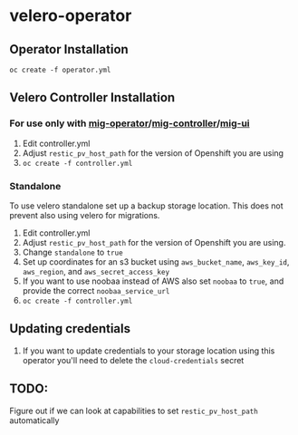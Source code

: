 # velero-operator

## Operator Installation
`oc create -f operator.yml`

## Velero Controller Installation

### For use only with [mig-operator](https://github.com/fusor/mig-operator)/[mig-controller](https://github.com/fusor/mig-controller)/[mig-ui](https://github.com/fusor/mig-ui)
1. Edit controller.yml
1. Adjust `restic_pv_host_path` for the version of Openshift you are using
1. `oc create -f controller.yml`

### Standalone
To use velero standalone set up a backup storage location. This does not prevent also using velero for migrations.

1. Edit controller.yml
1. Adjust `restic_pv_host_path` for the version of Openshift you are using.
1. Change `standalone` to `true`
1. Set up coordinates for an s3 bucket using  `aws_bucket_name`, `aws_key_id`, `aws_region`, and `aws_secret_access_key`
1. If you want to use noobaa instead of AWS also set `noobaa` to `true`, and provide the correct `noobaa_service_url`
1. `oc create -f controller.yml`

## Updating credentials
1. If you want to update credentials to your storage location using this operator you'll need to delete the `cloud-credentials` secret

## TODO:
Figure out if we can look at capabilities to set `restic_pv_host_path` automatically
